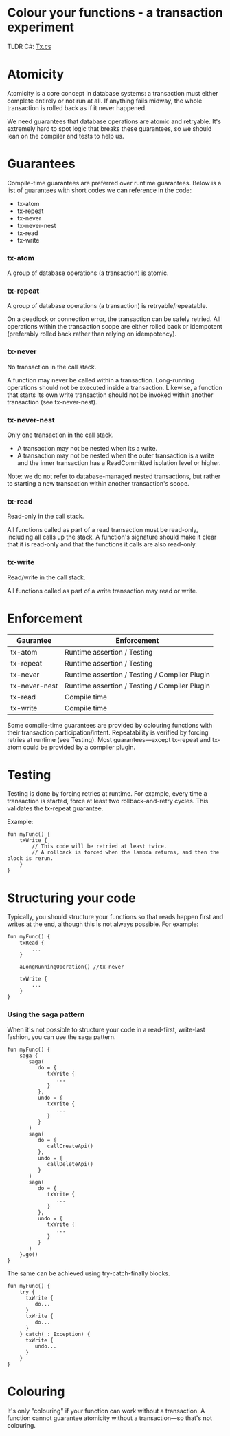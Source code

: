 # Colour your functions - a transaction experiment

TLDR C#: [Tx.cs](DotNet/Tx/Tx/Tx.cs)

# Atomicity

Atomicity is a core concept in database systems: a transaction must either complete entirely or not run at all.
If anything fails midway, the whole transaction is rolled back as if it never happened.

We need guarantees that database operations are atomic and retryable. It's extremely hard to spot logic that breaks
these guarantees, so we should lean on the compiler and tests to help us.

# Guarantees

Compile-time guarantees are preferred over runtime guarantees. Below is a list of guarantees with short codes we can
reference in the code:

* tx-atom
* tx-repeat
* tx-never
* tx-never-nest
* tx-read
* tx-write

### tx-atom

A group of database operations (a transaction) is atomic.

### tx-repeat

A group of database operations (a transaction) is retryable/repeatable.

On a deadlock or connection error, the transaction can be safely retried. All operations within the transaction scope
are either rolled back or idempotent (preferably rolled back rather than relying on idempotency).

### tx-never

No transaction in the call stack.

A function may never be called within a transaction. Long-running operations should not be executed inside a
transaction. Likewise, a function that starts its own write transaction should not be invoked within another
transaction (see tx-never-nest).

### tx-never-nest

Only one transaction in the call stack.

* A transaction may not be nested when its a write.
* A transaction may not be nested when the outer transaction is a write and the inner transaction has a ReadCommitted
  isolation level or higher.

Note: we do not refer to database-managed nested transactions, but rather to starting a new transaction within another
transaction's scope.

### tx-read

Read-only in the call stack.

All functions called as part of a read transaction must be read-only, including all calls up the stack. A function's
signature should make it clear that it is read-only and that the functions it calls are also read-only.

### tx-write

Read/write in the call stack.

All functions called as part of a write transaction may read or write.

# Enforcement

| Gaurantee     | Enforcement                                   |
|---------------|-----------------------------------------------|
| tx-atom       | Runtime assertion / Testing                   |
| tx-repeat     | Runtime assertion / Testing                   |
| tx-never      | Runtime assertion / Testing / Compiler Plugin |
| tx-never-nest | Runtime assertion / Testing / Compiler Plugin |
| tx-read       | Compile time                                  |
| tx-write      | Compile time                                  |

Some compile-time guarantees are provided by colouring functions with their transaction participation/intent.
Repeatability is verified by forcing retries at runtime (see Testing).
Most guarantees—except tx-repeat and tx-atom could be provided by a compiler plugin.

# Testing

Testing is done by forcing retries at runtime. For example, every time a transaction is started, force at least two
rollback-and-retry cycles. This validates the tx-repeat guarantee.

Example:

```
fun myFunc() {
    txWrite {
        // This code will be retried at least twice.
        // A rollback is forced when the lambda returns, and then the block is rerun.
    }
}
```

# Structuring your code

Typically, you should structure your functions so that reads happen first and writes at the end, although this is not
always possible. For example:

```
fun myFunc() {
    txRead {
        ...
    }
    
    aLongRunningOperation() //tx-never
    
    txWrite {
        ...
    }
}
```

### Using the saga pattern

When it's not possible to structure your code in a read-first, write-last fashion, you can use the saga pattern.

```
fun myFunc() {
    saga {
       saga(
          do = { 
             txWrite {
                ...
             }
          }, 
          undo = {
             txWrite {
                ...
             }
          }
       )
       saga(
          do = { 
             callCreateApi()
          }, 
          undo = {
             callDeleteApi()
          }
       )
       saga(
          do = { 
             txWrite {
                ...
             }
          }, 
          undo = {
             txWrite {
                ...
             }
          }
       )
    }.go()
}
```

The same can be achieved using try-catch-finally blocks.

```
fun myFunc() {
    try {
      txWrite {
         do...
      }
      txWrite {
         do...
      }
    } catch(_: Exception) {
      txWrite {
         undo...
      }
    }
}
```

# Colouring

It's only "colouring" if your function can work without a transaction. A function cannot guarantee
atomicity without a transaction—so that's not colouring.
